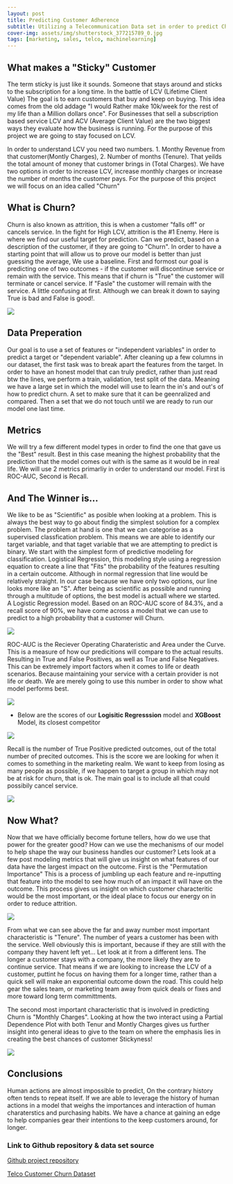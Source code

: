 ```yaml
---
layout: post
title: Predicting Customer Adherence
subtitle: Utilizing a Telecommunication Data set in order to predict Churn
cover-img: assets/img/shutterstock_377215789_0.jpg
tags: [marketing, sales, telco, machinelearning]
---
```


## What makes a "Sticky" Customer

The term sticky is just like it sounds. Someone that stays around and sticks to the subscription for a long time. In the battle of LCV (Lifetime Client Value) The goal is to earn customers that buy and keep on buying. This idea comes from the old addage "I would Rather make 10k/week for the rest of my life than a Million dollars once". For Businesses that sell a subscription based service LCV and ACV (Average Client Value) are the two biggest ways they evaluate how the business is running. For the purpose of this project we are going to stay focused on LCV. 

In order to understand LCV you need two numbers. 1. Monthy Revenue from that customer(Montly Charges), 2. Number of months (Tenure). That yeilds the total amount of money that customer brings in (Total Charges). We have two options in order to increase LCV, increase monthly charges or increase the number of months the customer pays. For the purpose of this project we will focus on an idea called "Churn"

## What is Churn?

Churn is also known as attrition, this is when a customer "falls off" or cancels service. In the fight for High LCV, attrition is the #1 Enemy. Here is where we find our useful target for prediction. Can we predict, based on a description of the customer, if they are going to "Churn". In order to have a starting point that will allow us to prove our model is better than just guessing the average, We use a baseline. First and formost our goal is predicting one of two outcomes - if the customer will discontinue service or remain with the service. This means that if churn is "True" the customer will terminate or cancel service. If "Fasle" the customer will remain with the service. A little confusing at first. Although we can break it down to saying True is bad and False is good!. 

<img src="/assets/img/carbon (1).png">

## Data Preperation

Our goal is to use a set of features or "independent variables" in order to predict a target or "dependent variable". After cleaning up a few columns in our dataset, the first task was to break apart the features from the target. In order to have an honest model that can truly predict, rather than just read btw the lines, we perform a train, validation, test split of the data. Meaning we have a large set in which the model will use to learn the in's and out's of how to predict churn. A set to make sure that it can be geenralized and compared. Then a set that we do not touch until we are ready to run our model one last time.

## Metrics

We will try a few different model types in order to find the one that gave us the "Best" result. Best in this case meaning the highest probability that the prediction that the model comes out with is the same as it would be in real life. We will use 2 metrics primarliy in order to understand our model. First is ROC-AUC, Second is Recall.

## And The Winner is...

We like to be as "Scientific" as posible when looking at a problem. This is always the best way to go about findig the simplest solution for a complex problem. The problem at hand is one that we can categorise as a supervised classfication problem. This means we are able to identify our target variable, and that taget variable that we are attempting to predict is binary. We start with the simplest form of predictive modeling for classification. Logistical Regression, this modeling style using a regression equation to create a line that "Fits" the probability of the features resulting in a certain outcome. Although in normal regression that line would be relatively straight. In our case because we have only two options, our line looks more like an "S". After being as scientific as possible and running through a multitude of options, the best model is actuall where we started. A Logistic Regression model. Based on an ROC-AUC score of 84.3%, and a recall score of 90%, we have come across a model that we can use to predict to a high probability that a customer will Churn.

<img src="/assets/img/lin model.png"> 

ROC-AUC is the Reciever Operating Charateristic and Area under the Curve. This is a measure of how our predicitions will compare to the actual results. Resulting in True and False Positives, as well as True and False Negatives. This can be extremely import factors when it comes to life or death scenarios. Because maintaining your service with a certain provider is not life or death. We are merely going to use this number in order to show what model performs best. 

<img src="/assets/img/ROC-AUC-curve.png">

- Below are the scores of our **Logisitic Regresssion** model and **XGBoost** Model, its closest competitor

<img src="/assets/img/ROC-AUC-carbon.png">

Recall is the number of True Positive predicted outcomes, out of the total number of precited outcomes. This is the score we are looking for when it comes to something in the marketing realm. We want to keep from losing as many people as possible, if we happen to target a group in which may not be at risk for churn, that is ok. The main goal is to include all that could possibily cancel service.  

<img src="/assets/img/carbon (2).png">

## Now What? 

Now that we have officially become fortune tellers, how do we use that power for the greater good? How can we use the mechanisms of our model to help shape the way our business handles our customer? Lets look at a few post modeling metrics that will give us insight on what features of our data have the largest impact on the outcome. First is the "Permutation Importance" This is a process of jumbling up each feature and re-inputting that feature into the model to see how much of an impact it will have on the outcome. This process gives us insight on which customer characteritic would be the most important, or the ideal place to focus our energy on in order to reduce attrition.

<img src="/assets/img/newplot.png">

From what we can see above the far and away number most important characteristic is "Tenure". The number of years a customer has been with the service. Well obviously this is important, because if they are still with the company they havent left yet... Let look at it from a different lens. The longer a customer stays with a company, the more likely they are to continue service. That means if we are looking to increase the LCV of a customer, puttint he focus on having them for a longer time, rather than a quick sell will make an exponential outcome down the road. This could help gear the sales team, or marketing team away from quick deals or fixes and more toward long term committments. 

The second most important characteristic that is involved in predicting Churn is "Monthly Charges". Looking at how the two interact using a Partial Dependence Plot with both Tenur and Montly Charges gives us further insight into general ideas to give to the team on where the emphasis lies in creating the best chances of customer Stickyness! 

<img src="/assets/img/pdpinteract.png">

## Conclusions

Human actions are almost impossible to predict, On the contrary history often tends to repeat itself. If we are able to leverage the history of human actions in a model that weighs the importances and interaction of human charaterstics and purchasing habits. We have a chance at gaining an edge to help companies gear their intentions to the keep customers around, for longer. 

### Link to Github repository & data set source 

[Github project repository](https://github.com/trevorwjames/Build_week2)

[Telco Customer Churn Dataset](https://www.kaggle.com/palashfendarkar/wa-fnusec-telcocustomerchurn)


